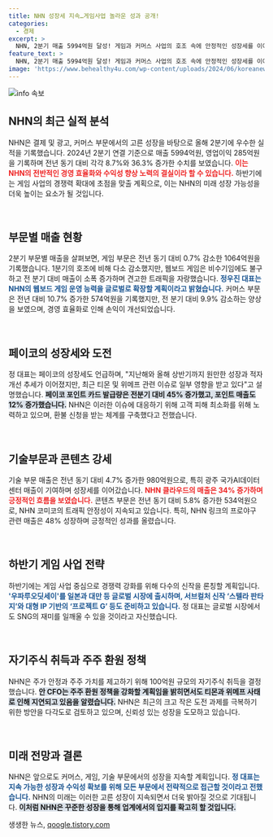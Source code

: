```yaml
---
title: NHN 성장세 지속…게임사업 놀라운 성과 공개!
categories:
  - 경제
excerpt: >
  NHN, 2분기 매출 5994억원 달성! 게임과 커머스 사업의 호조 속에 안정적인 성장세를 이어가고 있으며, 하반기엔 글로벌 게임 시장 진출을 계획하고 있습니다. 티몬·위메프 이슈에도 불구, 페이코는 지속적으로 성장하며 주주 가치를 높이기 위한 전략도 추진 중입니다.
feature_text: >
  NHN, 2분기 매출 5994억원 달성! 게임과 커머스 사업의 호조 속에 안정적인 성장세를 이어가고 있으며, 하반기엔 글로벌 게임 시장 진출을 계획하고 있습니다. 티몬·위메프 이슈에도 불구, 페이코는 지속적으로 성장하며 주주 가치를 높이기 위한 전략도 추진 중입니다.
image: 'https://www.behealthy4u.com/wp-content/uploads/2024/06/koreanews.jpg'
---
```


<p><img src="https://www.behealthy4u.com/wp-content/uploads/2024/06/koreanews.jpg" alt="info 속보" /></p>

<h2 data-ke-size="size26">NHN의 최근 실적 분석</h2>

<p data-ke-size="size16">NHN은 결제 및 광고, 커머스 부문에서의 고른 성장을 바탕으로 올해 2분기에 우수한 실적을 기록했습니다. 2024년 2분기 연결 기준으로 매출 5994억원, 영업이익 285억원을 기록하며 전년 동기 대비 각각 8.7%와 36.3% 증가한 수치를 보였습니다. <b><span style="color: #ee2323;">이는 NHN의 전반적인 경영 효율화와 수익성 향상 노력의 결실이라 할 수 있습니다.</span></b> 하반기에는 게임 사업의 경쟁력 확대에 초점을 맞출 계획으로, 이는 NHN의 미래 성장 가능성을 더욱 높이는 요소가 될 것입니다.</p>

<p data-ke-size="size16">&nbsp;</p>

<h2 data-ke-size="size26">부문별 매출 현황</h2>

<p data-ke-size="size16">2분기 부문별 매출을 살펴보면, 게임 부문은 전년 동기 대비 0.7% 감소한 1064억원을 기록했습니다. 1분기의 호조에 비해 다소 감소했지만, 웹보드 게임은 비수기임에도 불구하고 전 분기 대비 매출이 소폭 증가하며 견고한 트래픽을 자랑했습니다. <b><span style="color: #1a5490;">정우진 대표는 NHN의 웹보드 게임 운영 능력을 글로벌로 확장할 계획이라고 밝혔습니다.</span></b> 커머스 부문은 전년 대비 10.7% 증가한 574억원을 기록했지만, 전 분기 대비 9.9% 감소하는 양상을 보였으며, 경영 효율화로 인해 손익이 개선되었습니다.</p>

<p data-ke-size="size16">&nbsp;</p>

<h2 data-ke-size="size26">페이코의 성장세와 도전</h2>

<p data-ke-size="size16">정 대표는 페이코의 성장세도 언급하며, "지난해와 올해 상반기까지 원만한 성장과 적자 개선 추세가 이어졌지만, 최근 티몬 및 위메프 관련 이슈로 일부 영향을 받고 있다"고 설명했습니다. <b><span style="background-color: #21538527;">페이코 포인트 카드 발급량은 전분기 대비 45% 증가했고, 포인트 매출도 12% 증가했습니다.</span></b> NHN은 이러한 이슈에 대응하기 위해 고객 피해 최소화를 위해 노력하고 있으며, 환불 신청을 받는 체계를 구축했다고 전했습니다.</p>

<p data-ke-size="size16">&nbsp;</p>

<h2 data-ke-size="size26">기술부문과 콘텐츠 강세</h2>

<p data-ke-size="size16">기술 부문 매출은 전년 동기 대비 4.7% 증가한 980억원으로, 특히 광주 국가AI데이터센터 매출이 기여하며 성장세를 이어갔습니다. <b><span style="color: #ee2323;">NHN 클라우드의 매출은 34% 증가하며 긍정적인 흐름을 보였습니다.</span></b> 콘텐츠 부문은 전년 동기 대비 5.8% 증가한 534억원으로, NHN 코미코의 트래픽 안정성이 지속되고 있습니다. 특히, NHN 링크의 프로야구 관련 매출은 48% 성장하며 긍정적인 성과를 올렸습니다.</p>

<p data-ke-size="size16">&nbsp;</p>

<h2 data-ke-size="size26">하반기 게임 사업 전략</h2>

<p data-ke-size="size16">하반기에는 게임 사업 중심으로 경쟁력 강화를 위해 다수의 신작을 론칭할 계획입니다. <b><span style="color: #1a5490;">'우파루오딧세이'를 일본과 대만 등 글로벌 시장에 출시하며, 서브컬처 신작 ‘스텔라 판타지’와 대형 IP 기반의 ‘프로젝트 G’ 등도 준비하고 있습니다.</span></b> 정 대표는 글로벌 시장에서도 SNG의 재미를 일깨울 수 있을 것이라고 자신했습니다.</p>

<p data-ke-size="size16">&nbsp;</p>

<h2 data-ke-size="size26">자기주식 취득과 주주 환원 정책</h2>

<p data-ke-size="size16">NHN은 주가 안정과 주주 가치를 제고하기 위해 100억원 규모의 자기주식 취득을 결정했습니다. <b><span style="background-color: #21538527;">안 CFO는 주주 환원 정책을 강화할 계획임을 밝히면서도 티몬과 위메프 사태로 인해 지연되고 있음을 알렸습니다.</span></b> NHN은 최근의 크고 작은 도전 과제를 극복하기 위한 방안을 다각도로 검토하고 있으며, 신뢰성 있는 성장을 도모하고 있습니다.</p>

<p data-ke-size="size16">&nbsp;</p>

<h2 data-ke-size="size26">미래 전망과 결론</h2>

<p data-ke-size="size16">NHN은 앞으로도 커머스, 게임, 기술 부문에서의 성장을 지속할 계획입니다. <b><span style="color: #1a5490;">정 대표는 지속 가능한 성장과 수익성 확보를 위해 모든 부문에서 전략적으로 접근할 것이라고 전했습니다.</span></b> NHN의 미래는 이러한 고른 성장이 지속되면서 더욱 밝아질 것으로 기대됩니다. <b><span style="background-color: #21538527;">이처럼 NHN은 꾸준한 성장을 통해 업계에서의 입지를 확고히 할 것입니다.</span></b></p>
생생한 뉴스, <a href="https://qoogle.tistory.com" rel="dofollow">qoogle.tistory.com</a>


